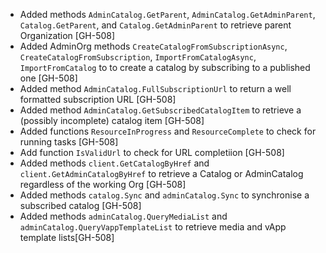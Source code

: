 * Added methods `AdminCatalog.GetParent`, `AdminCatalog.GetAdminParent`, `Catalog.GetParent`, and `Catalog.GetAdminParent` to retrieve parent Organization [GH-508]
* Added AdminOrg methods `CreateCatalogFromSubscriptionAsync`, `CreateCatalogFromSubscription`, `ImportFromCatalogAsync`, `ImportFromCatalog` to to create a catalog by subscribing to a published one [GH-508]
* Added method `AdminCatalog.FullSubscriptionUrl` to return a well formatted subscription URL [GH-508]
* Added method `AdminCatalog.GetSubscribedCatalogItem` to retrieve a (possibly incomplete) catalog item [GH-508]
* Added functions `ResourceInProgress` and `ResourceComplete` to check for running tasks [GH-508]
* Add function `IsValidUrl` to check for URL completiion [GH-508]
* Added methods `client.GetCatalogByHref` and `client.GetAdminCatalogByHref` to retrieve a Catalog or AdminCatalog regardless of the working Org [GH-508]
* Added methods `catalog.Sync` and `adminCatalog.Sync` to synchronise a subscribed catalog [GH-508]
* Added methods `adminCatalog.QueryMediaList` and `adminCatalog.QueryVappTemplateList` to retrieve media and vApp template lists[GH-508]


